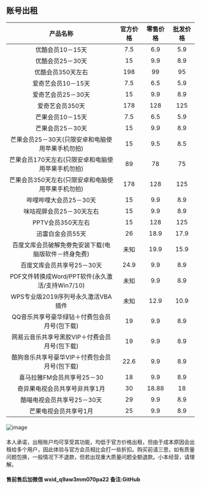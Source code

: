 ## 账号出租

产品名称|	                                    官方价格|	零售价格|	批发价格
:-: | :-: | :-: | :-: 
优酷会员10－15天|	                              7.5|	      6.9|	     5.9
优酷会员25－30天|	                              15|	      9.9|	     8.9
优酷会员350天左右|	                             198|	     99|	      95
爱奇艺会员10－15天|                            7.5|	     6.5|	    5.9
爱奇艺会员25－30天|	                             15|	       9.9|	    8.9
爱奇艺会员350天|	                                178|	      128|	     125
芒果会员10－15天|	                              7.5|	      6.5|	     5.9
芒果会员25－30天|	                              15|	      9.9|	     8.9
芒果会员25－30天(只限安卓和电脑使用苹果手机勿拍)|	  15|	      9.5|	     8.5
芒果会员170天左右(只限安卓和电脑使用苹果手机勿拍)|	 89|	       78|	      75
芒果会员350天左右(只限安卓和电脑使用苹果手机勿拍)|	 178|	     128|	    125
哔哩哔哩大会员25－30天|	                          15|	      9.9|	     8.9
咪咕视屏会员25－30天左右|	                       15|	       9.9|	    8.9
PPTV会员350天左右|	                             15|	       128|	    125
迅雷白金会员55天|	                                26|	      18.9|	   17.9
百度文库会员破解免劵免安装下载(电脑版软件－终身免费)| 未知|	      19.9|	   15.9
百度文库会员共享号25－30天|	                      24.9|	     9.9|	    8.9
PDF文件转换成Word/PPT软件(永久激活/支持Win7/10)|	未知|	      9.9|	     8.9
WPS专业版2019序列号永久激活VBA插件|	             未知|	      12.9|	   10.9
QQ音乐共享号豪华绿钻＋付费包会员月号(包下载)|	     19|	       9.9|	    8.9
网易云音乐共享号黑胶VIP＋付费会员月号(包下载)|	     19|	       9.9|	    8.9
酷狗音乐共享号豪华VIP＋付费包会员月号(包下载)|	     22.6|	     9.9|	    8.9
喜马拉雅FM会员共享号25－30|	                     18|	       9.9|	    8.9
奇异果电视会员共享号非共享1月|                    30|	      18.88	|   18
酷喵电视会员共享号25－30天|	                      29|	       9.9|	   8.9
芒果电视会员共享号1月|	                           25|	        9.9|	    8.9

#### 
![image](https://wx3.sinaimg.cn/mw690/006ZJqdEgy1gbsvo3srm7j30le0i0416.jpg)

####
本人承诺，出租账户均可享受其功能，均低于官方价格出租，但由于成本原因会出租给多个用户，因此体验与官方会员相比会打一些折扣。购买前请三思，如有质量问题包换，一般情况下不退款，但若出现重大质量问题全额退款。小本经营，请理解。

#### 售前售后加微信 wxid_q9aw3mm070pa22 备注:GitHub
